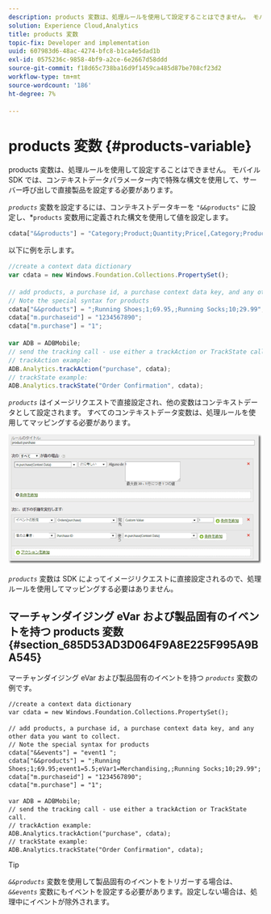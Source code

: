 ```yaml
---
description: products 変数は、処理ルールを使用して設定することはできません。 モバイル SDK では、コンテキストデータパラメーター内で特殊な構文を使用して、サーバー呼び出しで直接製品を設定する必要があります。
solution: Experience Cloud,Analytics
title: products 変数
topic-fix: Developer and implementation
uuid: 607983d6-48ac-4274-bfc8-b1ca4e5dad1b
exl-id: 0575236c-9858-4bf9-a2ce-6e2667d58ddd
source-git-commit: f18d65c738ba16d9f1459ca485d87be708cf23d2
workflow-type: tm+mt
source-wordcount: '186'
ht-degree: 7%

---
```


# products 変数 {#products-variable}

products 変数は、処理ルールを使用して設定することはできません。 モバイル SDK では、コンテキストデータパラメーター内で特殊な構文を使用して、サーバー呼び出しで直接製品を設定する必要があります。

*`products`* 変数を設定するには、コンテキストデータキーを `"&&products"` に設定し、*`products` 変数用に定義された構文を使用して値を設定します。

```js
cdata["&&products"] = "Category;Product;Quantity;Price[,Category;Product;Quantity;Price]";
```

以下に例を示します。

```js
//create a context data dictionary 
var cdata = new Windows.Foundation.Collections.PropertySet(); 
 
// add products, a purchase id, a purchase context data key, and any other data you want to collect. 
// Note the special syntax for products 
cdata["&&products"] = ";Running Shoes;1;69.95,;Running Socks;10;29.99"; 
cdata["m.purchaseid"] = "1234567890"; 
cdata["m.purchase"] = "1"; 
 
var ADB = ADBMobile; 
// send the tracking call - use either a trackAction or TrackState call. 
// trackAction example: 
ADB.Analytics.trackAction("purchase", cdata); 
// trackState example: 
ADB.Analytics.trackState("Order Confirmation", cdata);
```

*`products`* はイメージリクエストで直接設定され、他の変数はコンテキストデータとして設定されます。 すべてのコンテキストデータ変数は、処理ルールを使用してマッピングする必要があります。

![](assets/products-procrules.png)

*`products`* 変数は SDK によってイメージリクエストに直接設定されるので、処理ルールを使用してマッピングする必要はありません。

## マーチャンダイジング eVar および製品固有のイベントを持つ products 変数 {#section_685D53AD3D064F9A8E225F995A9BA545}

マーチャンダイジング eVar および製品固有のイベントを持つ *`products`* 変数の例です。

```
//create a context data dictionary 
var cdata = new Windows.Foundation.Collections.PropertySet(); 
  
// add products, a purchase id, a purchase context data key, and any other data you want to collect. 
// Note the special syntax for products 
cdata["&&events"] = "event1 "; 
cdata["&&products"] = ";Running Shoes;1;69.95;event1=5.5;eVar1=Merchandising,;Running Socks;10;29.99"; 
cdata["m.purchaseid"] = "1234567890"; 
cdata["m.purchase"] = "1"; 
  
var ADB = ADBMobile; 
// send the tracking call - use either a trackAction or TrackState call. 
// trackAction example: 
ADB.Analytics.trackAction("purchase", cdata); 
// trackState example: 
ADB.Analytics.trackState("Order Confirmation", cdata);
```

>[!TIP]
>
>*`&&products`* 変数を使用して製品固有のイベントをトリガーする場合は、*`&&events`* 変数にもイベントを設定する必要があります。設定しない場合は、処理中にイベントが除外されます。
